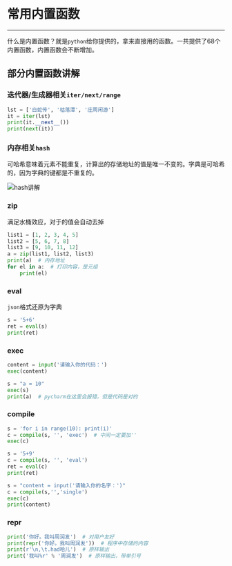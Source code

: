 # 常用内置函数

---

什么是内置函数？就是`python`给你提供的，拿来直接用的函数。一共提供了68个内置函数，内置函数会不断增加。

## 部分内置函数讲解

### 迭代器/生成器相关`iter/next/range`

```python
lst = ['白蛇传', '枯落潭', '庄周闲游']
it = iter(lst)
print(it.__next__())
print(next(it))
```

### 内存相关`hash`

可哈希意味着元素不能重复，计算出的存储地址的值是唯一不变的。字典是可哈希的，因为字典的键都是不重复的。

![hash讲解](D:\repository\PythonNotes\images\hash讲解.png)

### zip

满足水桶效应，对于的值会自动去掉

```python
list1 = [1, 2, 3, 4, 5]
list2 = [5, 6, 7, 8]
list3 = [9, 10, 11, 12]
a = zip(list1, list2, list3)
print(a)  # 内存地址
for el in a:  # 打印内容，是元组
    print(el)
```

### eval

`json`格式还原为字典

```python
s = '5+6'
ret = eval(s)
print(ret)
```

### exec

```python
content = input('请输入你的代码：')
exec(content)
```

```python
s = "a = 10"
exec(s)
print(a)  # pycharm在这里会报错，但是代码是对的
```

### compile

```python
s = 'for i in range(10): print(i)'
c = compile(s, '', 'exec')  # 中间一定要加''
exec(c)

s = '5+9'
c = compile(s, '', 'eval')
ret = eval(c)
print(ret)

s = "content = input('请输入你的名字：')"
c = compile(s,'','single')
exec(c)
print(content)
```

### repr

```python
print('你好。我叫周润发')  # 对用户友好
print(repr('你好。我叫周润发'))  # 程序中存储的内容
print(r'\n,\t.had哈儿')  # 原样输出
print('我叫%r' % '周润发')  # 原样输出，带单引号
```